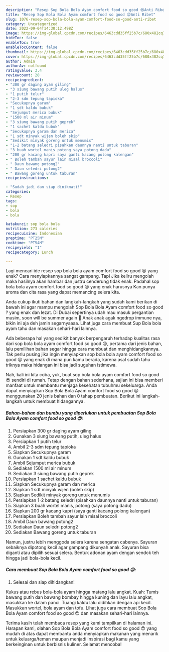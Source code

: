 ```yaml
---
description: "Resep Sop Bola Bola Ayam comfort food so good 😍Anti Ribet"
title: "Resep Sop Bola Bola Ayam comfort food so good 😍Anti Ribet"
slug: 1076-resep-sop-bola-bola-ayam-comfort-food-so-good-anti-ribet
category: Uncategorized
date: 2022-09-04T14:30:12.498Z
image: https://img-global.cpcdn.com/recipes/6463cdd35ff25b7c/680x482cq70/sop-bola-bola-ayam-comfort-food-so-good-foto-resep-utama.jpg
hideToc: false
enableToc: true
enableTocContent: false
thumbnail: https://img-global.cpcdn.com/recipes/6463cdd35ff25b7c/680x482cq70/sop-bola-bola-ayam-comfort-food-so-good-foto-resep-utama.jpg
cover: https://img-global.cpcdn.com/recipes/6463cdd35ff25b7c/680x482cq70/sop-bola-bola-ayam-comfort-food-so-good-foto-resep-utama.jpg
author: Admin
authorAv: notfound
ratingvalue: 3.4
reviewcount: 20
recipeingredient:
- "300 gr daging ayam giling"
- "3 siung bawang putih uleg halus"
- "1 putih telur"
- "2-3 sdm tepung tapioka"
- "Secukupnya garam"
- "1 sdt kaldu bubuk"
- "Sejumput merica bubuk"
- "1500 ml air minum"
- "3 siung bawang putih geprek"
- "1 sachet kaldu bubuk"
- "Secukupnya garam dan merica"
- "1 sdt minyak wijen boleh skip"
- "Sedikit minyak goreng untuk menumis"
- "1-2 batang seledri pisahkan daunnya nanti untuk taburan"
- "3 buah wortel manis potong saya potong dadu"
- "200 gr kacang kapri saya ganti kacang polong kalengan"
- " Boleh tambah sayur lain misal broccoli"
- " Daun bawang potong2"
- " Daun seledri potong2"
- " Bawang goreng untuk taburan"
recipeinstructions:

- "Sudah jadi dan siap dinikmati!"
categories:
- Resep
tags:
- sop
- bola
- bola

katakunci: sop bola bola 
nutrition: 273 calories
recipecuisine: Indonesian
preptime: "PT25M"
cooktime: "PT54M"
recipeyield: "1"
recipecategory: Lunch

---
```



Lagi mencari ide resep sop bola bola ayam comfort food so good 😍 yang enak? Cara menyiapkannya sangat gampang. Tapi Jika keliru mengolah maka hasilnya akan hambar dan justru cenderung tidak enak. Padahal sop bola bola ayam comfort food so good 😍 yang enak harusnya Kan punya aroma dan cita rasa yang dapat memancing selera kita.


Anda cukup ikuti bahan dan langkah-langkah yang sudah kami berikan di bawah ini agar mampu mengolah Sop Bola Bola Ayam comfort food so good ? yang enak dan lezat. Di Dubai sepertinya udah mau masuk pergantian musim, soon will be summer again 🥵 Anak anak agak ngedrop immune nya, bikin ini aja deh jamin segarnyaaaa. Lihat juga cara membuat Sup Bola bola ayam tahu dan masakan sehari-hari lainnya.

Ada beberapa hal yang sedikit banyak berpengaruh terhadap kualitas rasa dari sop bola bola ayam comfort food so good 😍, pertama dari jenis bahan, lalu pemilihan bahan segar hingga cara membuat dan menghidangkannya. Tak perlu pusing jika ingin menyiapkan sop bola bola ayam comfort food so good 😍 yang enak di mana pun kamu berada, karena asal sudah tahu triknya maka hidangan ini bisa jadi suguhan istimewa.


Nah, kali ini kita coba, yuk, buat sop bola bola ayam comfort food so good 😍 sendiri di rumah. Tetap dengan bahan sederhana, sajian ini bisa memberi manfaat untuk membantu menjaga kesehatan tubuhmu sekeluarga. Anda dapat menyiapkan Sop Bola Bola Ayam comfort food so good 😍 menggunakan 20 jenis bahan dan 0 tahap pembuatan. Berikut ini langkah-langkah untuk membuat hidangannya.

<!--inarticleads1-->

##### Bahan-bahan dan bumbu yang diperlukan untuk pembuatan Sop Bola Bola Ayam comfort food so good 😍:

1. Persiapkan 300 gr daging ayam giling
1. Gunakan 3 siung bawang putih, uleg halus
1. Persiapkan 1 putih telur
1. Ambil 2-3 sdm tepung tapioka
1. Siapkan Secukupnya garam
1. Gunakan 1 sdt kaldu bubuk
1. Ambil Sejumput merica bubuk
1. Sediakan 1500 ml air minum
1. Sediakan 3 siung bawang putih geprek
1. Persiapkan 1 sachet kaldu bubuk
1. Siapkan Secukupnya garam dan merica
1. Siapkan 1 sdt minyak wijen (boleh skip)
1. Siapkan Sedikit minyak goreng untuk menumis
1. Persiapkan 1-2 batang seledri (pisahkan daunnya nanti untuk taburan)
1. Siapkan 3 buah wortel manis, potong (saya potong dadu)
1. Siapkan 200 gr kacang kapri (saya ganti kacang polong kalengan)
1. Persiapkan  Boleh tambah sayur lain misal broccoli
1. Ambil  Daun bawang potong2
1. Sediakan  Daun seledri potong2
1. Sediakan  Bawang goreng untuk taburan


Namun, justru lebih menggoda selera karena sengatan cabenya. Sayuran sebaiknya dipotong kecil agar gampang dikunyah anak. Sayuran bisa diganti atau dipilih sesuai selera. Bentuk adonan ayam dengan sendok teh hingga jadi bola-bola kecil. 

<!--inarticleads2-->

##### Cara membuat Sop Bola Bola Ayam comfort food so good 😍:


1. Selesai dan siap dihidangkan!

Kukus atau rebus bola-bola ayam hingga matang lalu angkat. Kuah: Tumis bawang putih dan bawang bombay hingga kuning dan layu lalu angkat, masukkan ke dalam panci. Tuangi kaldu lalu didihkan dengan api kecil. Masukkan wortel, bola ayam dan tofu. Lihat juga cara membuat Sop Bola Bola Ayam comfort food so good 😍 dan masakan sehari-hari lainnya. 

Terima kasih telah membaca resep yang kami tampilkan di halaman ini. Harapan kami, olahan Sop Bola Bola Ayam comfort food so good 😍 yang mudah di atas dapat membantu anda menyiapkan makanan yang menarik untuk keluarga/teman maupun menjadi inspirasi bagi kamu yang berkeinginan untuk berbisnis kuliner. Selamat mencoba!
